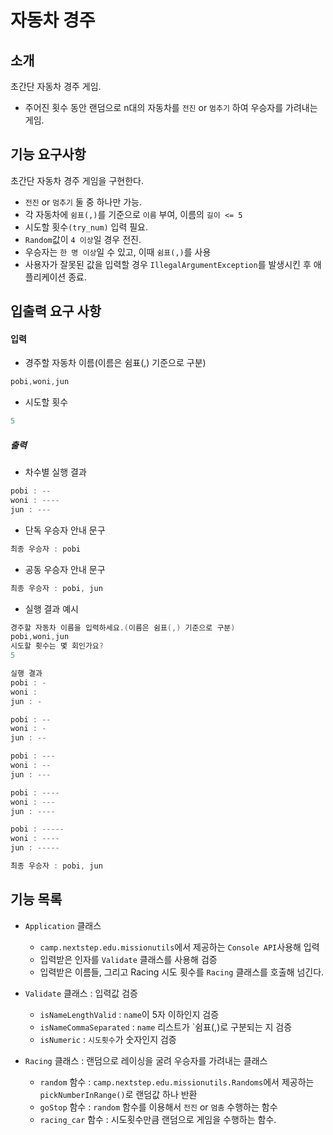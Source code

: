 # 자동차 경주

## 소개

초간단 자동차 경주 게임.

- 주어진 횟수 동안 랜덤으로 n대의 자동차를 `전진` or `멈추기` 하여 우승자를 가려내는 게임.


## 기능 요구사항

초간단 자동차 경주 게임을 구현한다.

- `전진` or `멈추기` 둘 중 하나만 가능.
- 각 자동차에 `쉼표(,)`를 기준으로 `이름` 부여, 이름의 `길이 <= 5`
- 시도할 횟수`(try_num)` 입력 필요.
- `Random`값이 `4 이상`일 경우 전진.
- 우승자는 `한 명 이상`일 수 있고, 이때 `쉼표(,)`를 사용
- 사용자가 잘못된 값을 입력할 경우 `IllegalArgumentException`를 발생시킨 후 애플리케이션 종료.

## 입출력 요구 사항

#### 입력

- 경주할 자동차 이름(이름은 쉼표(,) 기준으로 구분)
``` java
pobi,woni,jun
```
- 시도할 횟수
``` java
5
```

##### 출력

- 차수별 실행 결과
``` java
pobi : --
woni : ----
jun : ---
```

- 단독 우승자 안내 문구
``` java
최종 우승자 : pobi
```

- 공동 우승자 안내 문구
``` java
최종 우승자 : pobi, jun
```

- 실행 결과 예시

``` java
경주할 자동차 이름을 입력하세요.(이름은 쉼표(,) 기준으로 구분)
pobi,woni,jun
시도할 횟수는 몇 회인가요?
5

실행 결과
pobi : -
woni : 
jun : -

pobi : --
woni : -
jun : --

pobi : ---
woni : --
jun : ---

pobi : ----
woni : ---
jun : ----

pobi : -----
woni : ----
jun : -----

최종 우승자 : pobi, jun
```

## 기능 목록

- `Application` 클래스
    - `camp.nextstep.edu.missionutils`에서 제공하는 `Console API`사용해 입력
    - 입력받은 인자를 `Validate` 클래스를 사용해 검증
    - 입력받은 이름들, 그리고 Racing 시도 횟수를 `Racing` 클래스를 호출해 넘긴다.

- `Validate` 클래스 : 입력값 검증
    - `isNameLengthValid` : `name`이 5자 이하인지 검증
    - `isNameCommaSeparated` : `name` 리스트가 `쉼표(,)로 구분되는 지 검증
    - `isNumeric` : `시도횟수`가 숫자인지 검증

- `Racing` 클래스 : 랜덤으로 레이싱을 굴려 우승자를 가려내는 클래스
    - `random` 함수 : `camp.nextstep.edu.missionutils.Randoms`에서 제공하는 `pickNumberInRange()`로 랜덤값 하나 반환
    - `goStop` 함수 : `random` 함수를 이용해서 `전진` or `멈춤` 수행하는 함수
    - `racing_car` 함수 : 시도횟수만큼 랜덤으로 게임을 수행하는 함수.